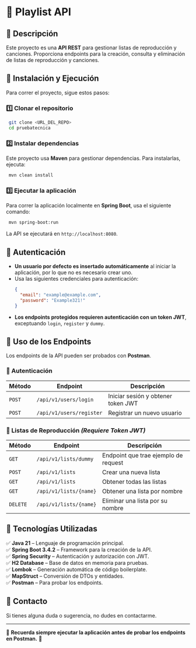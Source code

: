 # 🎵 Playlist API

## 📌 Descripción
Este proyecto es una **API REST** para gestionar listas de reproducción y canciones. Proporciona endpoints para la creación, consulta y eliminación de listas de reproducción y canciones.

## 🚀 Instalación y Ejecución
Para correr el proyecto, sigue estos pasos:

### **1️⃣ Clonar el repositorio**
```sh
 git clone <URL_DEL_REPO>
 cd pruebatecnica
```

### **2️⃣ Instalar dependencias**
Este proyecto usa **Maven** para gestionar dependencias. Para instalarlas, ejecuta:
```sh
 mvn clean install
```

### **3️⃣ Ejecutar la aplicación**
Para correr la aplicación localmente en **Spring Boot**, usa el siguiente comando:
```sh
 mvn spring-boot:run
```
La API se ejecutará en `http://localhost:8080`.

## 🔑 Autenticación

- **Un usuario por defecto es insertado automáticamente** al iniciar la aplicación, por lo que no es necesario crear uno.
- Usa las siguientes credenciales para autenticación:
  ```json
  {
    "email": "example@example.com",
    "password": "Example321!"
  }
  ```
- **Los endpoints protegidos requieren autenticación con un token JWT**, exceptuando `login`, `register` y `dummy`.

## 📮 Uso de los Endpoints
Los endpoints de la API pueden ser probados con **Postman**.

### **📌 Autenticación**
| Método | Endpoint          | Descripción          |
|--------|------------------|----------------------|
| `POST` | `/api/v1/users/login` | Iniciar sesión y obtener token JWT |
| `POST` | `/api/v1/users/register` | Registrar un nuevo usuario |

### **📌 Listas de Reproducción** *(Requiere Token JWT)*
| Método | Endpoint          | Descripción          |
|--------|------------------|----------------------|
| `GET`  | `/api/v1/lists/dummy` | Endpoint que trae ejemplo de request |
| `POST` | `/api/v1/lists` | Crear una nueva lista |
| `GET`  | `/api/v1/lists` | Obtener todas las listas |
| `GET`  | `/api/v1/lists/{name}` | Obtener una lista por nombre |
| `DELETE` | `/api/v1/lists/{name}` | Eliminar una lista por su nombre|


## 📜 Tecnologías Utilizadas
✅ **Java 21** – Lenguaje de programación principal.  
✅ **Spring Boot 3.4.2** – Framework para la creación de la API.  
✅ **Spring Security** – Autenticación y autorización con JWT.  
✅ **H2 Database** – Base de datos en memoria para pruebas.  
✅ **Lombok** – Generación automática de código boilerplate.  
✅ **MapStruct** – Conversión de DTOs y entidades.  
✅ **Postman** – Para probar los endpoints.  

## 📧 Contacto
Si tienes alguna duda o sugerencia, no dudes en contactarme.

---
📌 **Recuerda siempre ejecutar la aplicación antes de probar los endpoints en Postman.** 🚀

